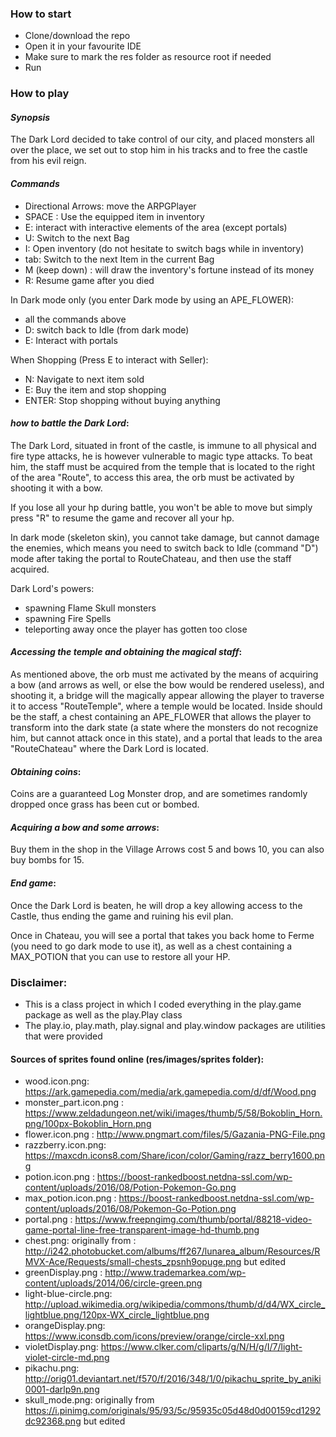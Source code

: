 
### How to start
- Clone/download the repo
- Open it in your favourite IDE
- Make sure to mark the res folder as resource root if needed
- Run

### How to play

#### *Synopsis*

The Dark Lord decided to take control of our city, and placed monsters all over the place, 
we set out to stop him in his tracks and to free the castle from his evil reign.

 #### *Commands*

- Directional Arrows: move the ARPGPlayer
- SPACE : Use the equipped item in inventory
- E: interact with interactive elements of the area (except portals)
- U: Switch to the next Bag
- I: Open inventory (do not hesitate to switch bags while in inventory)
- tab: Switch to the next Item in the current Bag
- M (keep down) : will draw the inventory's fortune instead of its money
- R: Resume game after you died

In Dark mode only (you enter Dark mode by using an APE_FLOWER):
- all the commands above
- D: switch back to Idle (from dark mode)
- E: Interact with portals

When Shopping (Press E to interact with Seller):
- N: Navigate to next item sold
- E: Buy the item and stop shopping
- ENTER: Stop shopping without buying anything

#### *how to battle the Dark Lord*:

The Dark Lord, situated in front of the castle, is immune to all physical and fire type attacks, he is however vulnerable to magic type attacks.
To beat him, the staff must be acquired from the temple that is located to the right of the area "Route", to access this area, the orb must be 
activated by shooting it with a bow. 

If you lose all your hp during battle, you won't be able to move but simply press "R" to resume the game and recover all your hp.

In dark mode (skeleton skin), you cannot take damage, but cannot damage the enemies,
which means you need to switch back to Idle (command "D") mode after taking the portal to RouteChateau, and then use the staff acquired.

Dark Lord's powers:

- spawning Flame Skull monsters
- spawning Fire Spells
- teleporting away once the player has gotten too close

#### *Accessing the temple and obtaining the magical staff*:

As mentioned above, the orb must me activated by the means of acquiring a bow (and arrows as well, or else the bow would be rendered useless),
and shooting it, a bridge will the magically appear allowing the player to traverse it to access "RouteTemple", where a temple would be located.
Inside should be the staff, a chest containing an APE_FLOWER that allows the player to transform into the dark state (a state where the monsters do 
not recognize him, but cannot attack once in this state), and a portal that leads to the area "RouteChateau" where the Dark Lord is located.

#### *Obtaining coins*:

Coins are a guaranteed Log Monster drop, and are sometimes randomly dropped once grass has been cut or bombed.

#### *Acquiring a bow and some arrows*:

Buy them in the shop in the Village Arrows cost 5 and bows 10, you can also buy bombs for 15. 

#### *End game*:

Once the Dark Lord is beaten, he will drop a key allowing access to the Castle, thus ending the game and ruining his evil plan. 

Once in Chateau, you will see a portal that takes you back home to Ferme (you need to go dark mode to use it),
as well as a chest containing a MAX_POTION that you can use to restore all your HP.

### Disclaimer:
- This is a class project in which I coded everything in the play.game package as well as the play.Play class
- The play.io, play.math, play.signal and play.window packages are utilities that were provided

#### Sources of sprites found online (res/images/sprites folder):

- wood.icon.png: https://ark.gamepedia.com/media/ark.gamepedia.com/d/df/Wood.png
- monster_part.icon.png : https://www.zeldadungeon.net/wiki/images/thumb/5/58/Bokoblin_Horn.png/100px-Bokoblin_Horn.png
- flower.icon.png : http://www.pngmart.com/files/5/Gazania-PNG-File.png
- razzberry.icon.png: https://maxcdn.icons8.com/Share/icon/color/Gaming/razz_berry1600.png
- potion.icon.png : https://boost-rankedboost.netdna-ssl.com/wp-content/uploads/2016/08/Potion-Pokemon-Go.png
- max_potion.icon.png : https://boost-rankedboost.netdna-ssl.com/wp-content/uploads/2016/08/Pokemon-Go-Potion.png
- portal.png : https://www.freepngimg.com/thumb/portal/88218-video-game-portal-line-free-transparent-image-hd-thumb.png
- chest.png: originally from : http://i242.photobucket.com/albums/ff267/lunarea_album/Resources/RMVX-Ace/Requests/small-chests_zpsnh9opuge.png but edited
- greenDisplay.png : http://www.trademarkea.com/wp-content/uploads/2014/06/circle-green.png
- light-blue-circle.png: http://upload.wikimedia.org/wikipedia/commons/thumb/d/d4/WX_circle_lightblue.png/120px-WX_circle_lightblue.png
- orangeDisplay.png: https://www.iconsdb.com/icons/preview/orange/circle-xxl.png
- violetDisplay.png: https://www.clker.com/cliparts/g/N/H/g/I/7/light-violet-circle-md.png
- pikachu.png: http://orig01.deviantart.net/f570/f/2016/348/1/0/pikachu_sprite_by_aniki0001-darlp9n.png
- skull_mode.png: originally from https://i.pinimg.com/originals/95/93/5c/95935c05d48d0d00159cd1292dc92368.png but edited
